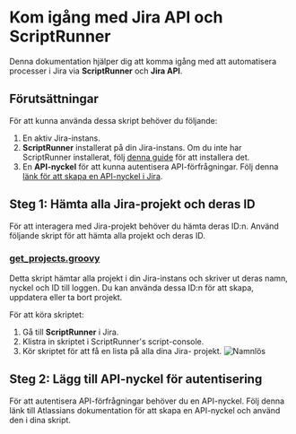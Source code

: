 # Kom igång med Jira API och ScriptRunner

Denna dokumentation hjälper dig att komma igång med att automatisera processer i Jira via **ScriptRunner** och **Jira API**.

## Förutsättningar

För att kunna använda dessa skript behöver du följande:
1. En aktiv Jira-instans.
2. **ScriptRunner** installerat på din Jira-instans. Om du inte har ScriptRunner installerat, följ [denna guide](https://marketplace.atlassian.com/apps/6820/scriptrunner-for-jira) för att installera det.
3. En **API-nyckel** för att kunna autentisera API-förfrågningar. Följ denna [länk för att skapa en API-nyckel i Jira](https://id.atlassian.com/manage-profile/security/api-tokens).

## Steg 1: Hämta alla Jira-projekt och deras ID

För att interagera med Jira-projekt behöver du hämta deras ID:n. Använd följande skript för att hämta alla projekt och deras ID.

### [get_projects.groovy](Scripts/get_projects.groovy)

Detta skript hämtar alla projekt i din Jira-instans och skriver ut deras namn, nyckel och ID till loggen. Du kan använda dessa ID:n för att skapa, uppdatera eller ta bort projekt.

För att köra skriptet:
1. Gå till **ScriptRunner** i Jira.
2. Klistra in skriptet i ScriptRunner's script-console.
4. Kör skriptet för att få en lista på alla dina Jira-
projekt.
![Namnlös](https://github.com/user-attachments/assets/378e7da5-6c17-4618-ac89-b6dad8b494ac)

## Steg 2: Lägg till API-nyckel för autentisering
För att autentisera API-förfrågningar behöver du en API-nyckel. Följ denna länk till Atlassians dokumentation för att skapa en API-nyckel och använd den i dina skript.
